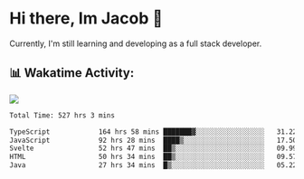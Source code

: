 # Hi there, Im Jacob 👋
Currently, I'm still learning and developing as a full stack developer.

## 📊 Wakatime Activity:

![](https://wakatime.com/share/@bfeff6fe-7f39-433c-bc17-53e716b9a274/c1084c79-5b1a-4658-a9e1-8a8ffabbc873.svg)

<!--START_SECTION:waka-->

```txt
Total Time: 527 hrs 3 mins

TypeScript            164 hrs 58 mins ███████▓░░░░░░░░░░░░░░░░░   31.22 %
JavaScript            92 hrs 28 mins  ████▒░░░░░░░░░░░░░░░░░░░░   17.50 %
Svelte                52 hrs 47 mins  ██▒░░░░░░░░░░░░░░░░░░░░░░   09.99 %
HTML                  50 hrs 34 mins  ██▒░░░░░░░░░░░░░░░░░░░░░░   09.57 %
Java                  27 hrs 34 mins  █▒░░░░░░░░░░░░░░░░░░░░░░░   05.22 %
```

<!--END_SECTION:waka-->
